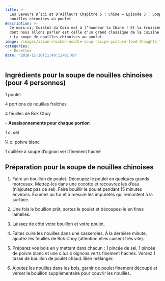 ```yaml
---
title: >-
  Les Saveurs D’Ici et D’Ailleurs Chapitre 5 : Chine – Episode 3 : Soupe de
  nouilles chinoises au poulet
description: >-
  Ce mois-ci, Cuistot du Coin met à l’honneur la Chine ! Et la troisième recette
  dont nous allons parler est celle d'un grand classique de la cuisine Chinoise
  : La soupe de nouilles chinoises au poulet.
image: /images/asian-chicken-noodle-soup-recipe-picture-food-thoughts-to-share-1-.jpg
categories:
  - Recettes
date: '2018-11-20T11:49:11+01:00'
---
```

## Ingrédients pour la soupe de nouilles chinoises (pour 4 personnes)

1 poulet

4 portions de nouilles fraîches

4 feuilles de Bok Choy

\- **Assaisonnements pour chaque portion**

1 c. sel

¼ c. poivre blanc

1 cuillère à soupe d’oignon vert finement haché



## Préparation pour la soupe de nouilles chinoises 

1.	Faire un bouillon de poulet. Découpez le poulet en quelques grands morceaux. Mettez-les dans une cocotte et recouvrez les d’eau (n’ajoutez pas de sel). Faire bouillir le poulet pendant 15 minutes environs. Écumez au fur et à mesure les impuretés qui remontent à la surface.

2.	Une fois le bouillon prêt, sortez le poulet et découpez-le en fines lamelles.

3.	Laissez de côté votre bouillon et votre poulet.

4.	Faites cuire les nouilles dans une casseroles. À la dernière minute, ajoutez les feuilles de Bok Choy (attention elles cuisent très vite).

5.	Préparez vos bols en y mettant dans chacun : 1 pincée de sel, 1 pincée de poivre blanc et une c.à.s d’oignons verts finement hachés. Versez 1 tasse de bouillon de poulet chaud. Bien mélanger.

6.	Ajoutez les nouilles dans les bols, garnir de poulet finement découpé et verser le bouillon supplémentaire pour couvrir les nouilles.
